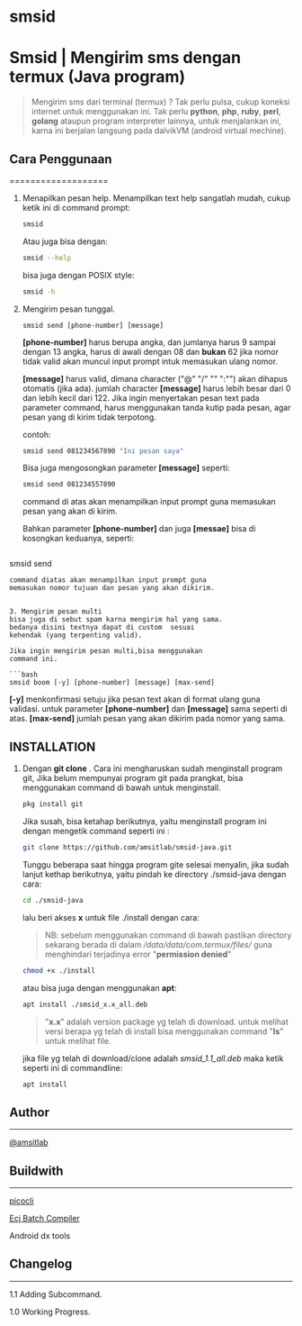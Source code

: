 # smsid 

**Smsid | Mengirim sms dengan termux  (Java program)**
======================================

> Mengirim sms dari terminal (termux) ?
> Tak perlu pulsa, cukup koneksi internet untuk menggunakan ini.
> Tak perlu **python**, **php**, **ruby**, **perl**, **golang** ataupun program interpreter lainnya, untuk menjalankan ini, karna ini berjalan langsung pada dalvikVM (android virtual mechine).



## Cara Penggunaan 
===================

1. Menapilkan pesan help.
   Menampilkan text help sangatlah mudah,
   cukup ketik ini di command prompt:
   ```bash
   smsid
   ```
   Atau juga bisa dengan:
   ```bash
   smsid --help
   ```
   bisa juga dengan POSIX style:
   ```bash
   smsid -h
   ```

2. Mengirim pesan tunggal.
   ```
   smsid send [phone-number] [message]
   ```
   **[phone-number]** harus berupa angka,
   dan jumlanya harus 9 sampai dengan 13 angka, 
   harus di awali dengan 08 dan **bukan** 62
   jika nomor tidak valid akan muncul input prompt
   intuk memasukan ulang nomor.

   **[message]** harus valid, dimana character
   ("@"  "/" "\" ":"") akan dihapus otomatis (jika ada).
   jumlah character **[message]** harus lebih besar
   dari 0 dan lebih kecil dari 122.
   Jika ingin menyertakan pesan text pada parameter
   command, harus menggunakan tanda kutip pada pesan,
   agar pesan yang di kirim tidak terpotong.

   contoh:
   ```bash
   smsid send 081234567890 "Ini pesan saya"
   ```

   Bisa juga mengosongkan parameter **[message]**
   seperti:
   ```bash
   smsid send 081234557890
   ```
   command di atas akan menampilkan input prompt 
   guna memasukan pesan yang akan di kirim.

   Bahkan parameter **[phone-number]** dan juga **[messae]**
   bisa di kosongkan keduanya, seperti:
   ```bash
  smsid send 
   ```
   command diatas akan menampilkan input prompt guna 
   memasukan nomor tujuan dan pesan yang akan dikirim.


3. Mengirim pesan multi
   bisa juga di sebut spam karna mengirim hal yang sama.
   bedanya disini textnya dapat di custom  sesuai 
   kehendak (yang terpenting valid).

   Jika ingin mengirim pesan multi,bisa menggunakan
   command ini.

   ```bash
   smsid boom [-y] [phone-number] [message] [max-send]
   ```
   **[-y]** menkonfirmasi setuju jika pesan text
   akan di format ulang guna validasi.
   untuk parameter **[phone-number]** dan **[message]**
   sama seperti di atas.
   **[max-send]** jumlah pesan yang akan dikirim pada 
   nomor yang sama.


## INSTALLATION
1. Dengan **git clone** .
   Cara ini mengharuskan sudah menginstall program git,
   Jika belum mempunyai program git pada prangkat,
   bisa menggunakan command di bawah untuk menginstall.

   ```bash
   pkg install git
   ```

   Jika susah, bisa ketahap berikutnya,
   yaitu menginstall program ini dengan mengetik 
   command seperti ini :

   ```bash
   git clone https://github.com/amsitlab/smsid-java.git
   ```
   Tunggu beberapa saat hingga program gite selesai
   menyalin, jika sudah lanjut kethap berikutnya,
   yaitu pindah ke directory ./smsid-java dengan
   cara:

   ```bash
   cd ./smsid-java
   ```

   lalu beri akses **x** untuk file ./install dengan
   cara:
   > NB: sebelum menggunakan command di bawah 
   pastikan directory sekarang berada di dalam 
   */data/data/com.termux/files/* guna menghindari
   terjadinya error "**permission denied**"

   ```bash
   chmod +x ./install 
   ```

   atau bisa juga dengan menggunakan **apt**:

   ```bash
   apt install ./smsid_x.x_all.deb
   ```


   > "**x.x**" adalah version package yg telah di
   > download. untuk melihat versi berapa yg telah di
   > install bisa menggunakan command "**ls**" untuk
   > melihat file.

   jika file yg telah di download/clone adalah 
   *smsid_1.1_all.deb* maka ketik seperti ini 
   di commandline:


   ```bash
   apt install
   ```

## Author
----------


[@amsitlab](https://amsitlab.github.io)


## Buildwith
------------


 [picocli](https://github.com/ramkop/picocli) 

 [Ecj Batch Compiler](https://eclipse.org/jdt/core)

 Android dx tools


## Changelog
------------
1.1 Adding Subcommand.

1.0 Working Progress.

